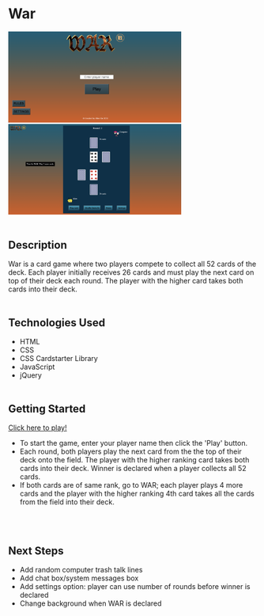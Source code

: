 
# War

<img src="images/gameImage.png" width=350px overflow="hidden"> <img src="images/gameImage2.png" width=350px overflow="hidden">
<br><br>

## Description

War is a card game where two players compete to collect all 52 cards of the deck. Each player initially receives 26 cards and must play the next card on top of their deck each round. The player with the higher card takes both cards into their deck. 
<br><br>

## Technologies Used

- HTML
- CSS
- CSS Cardstarter Library
- JavaScript
- jQuery
<br><br>

## Getting Started

<a href="https://allenaxie.github.io/War/" target="_blank" rel="noreferrer noopener">Click here to play!</a>

- To start the game, enter your player name then click the 'Play' button.
- Each round, both players play the next card from the the top of their deck onto the field. The player with the higher ranking card takes both cards into their deck. Winner is declared when a player collects all 52 cards. 
- If both cards are of same rank, go to WAR; each player plays 4 more cards and the player with the higher ranking 4th card takes all the cards from the field into their deck. 


<br><br>

## Next Steps

- Add random computer trash talk lines
- Add chat box/system messages box
- Add settings option: player can use number of rounds before winner is declared
- Change background when WAR is declared
